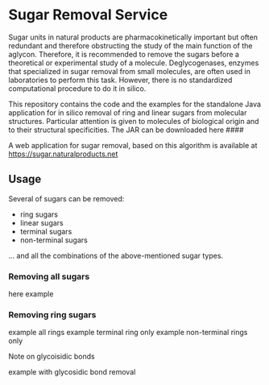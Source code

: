 # Sugar Removal Service

Sugar units in natural products are pharmacokinetically important but often redundant and therefore obstructing the study of the main function of the aglycon. Therefore, it is recommended to remove the sugars before a theoretical or experimental study of a molecule. Deglycogenases, enzymes that specialized in sugar removal from small molecules, are often used in laboratories to perform this task. However, there is no standardized computational procedure to do it in silico.
 
This repository contains the code and the examples for the standalone Java application for in silico removal of ring and linear sugars from molecular structures. Particular attention is given to molecules of biological origin and to their structural specificities. 
The JAR can be downloaded here #### 

A web application for sugar removal, based on this algorithm is available at https://sugar.naturalproducts.net


## Usage

Several of sugars can be removed:

- ring sugars
- linear sugars
- terminal sugars
- non-terminal sugars

... and all the combinations of the above-mentioned sugar types.

### Removing all sugars

here example

### Removing ring sugars

example all rings
example terminal ring only
example non-terminal rings only

Note on glycoisidic bonds

example with glycosidic bond removal



